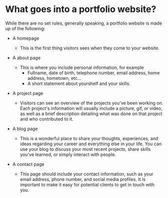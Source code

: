 # What goes into a portfolio website?

While there are no set rules, generally speaking, a portfolio website is made up of the following:

-   A homepage

    -   This is the first thing visitors sees when they come to your website.

-   A about page

    -   This is where you include personal information, for example
        -   Fullname, date of birth, telephone number, email address, home address, hometown, etc...
        -   A short statement about yourshelf and your skills.

-   A project page

    -   Visitors can see an overview of the projects you've been working on. Each project's information will usually include a picture, gif, or video, as well as a brief description detailing what was done on that project and who contributed to it.

-   A blog page

    -   This is a wonderful place to share your thoughts, experiences, and ideas regarding your career and everything else in your life. You can use your blog to discuss your most recent projects, share skills you've learned, or simply interact with people.

-   A contact page
    -   This page should include your contact information, such as your email address, phone number, and social media profiles. It is important to make it easy for potential clients to get in touch with you.
